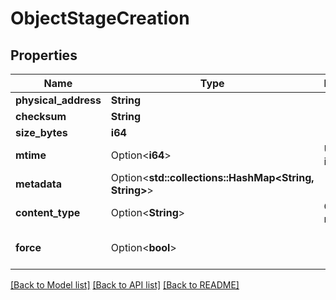 # ObjectStageCreation

## Properties

Name | Type | Description | Notes
------------ | ------------- | ------------- | -------------
**physical_address** | **String** |  | 
**checksum** | **String** |  | 
**size_bytes** | **i64** |  | 
**mtime** | Option<**i64**> | Unix Epoch in seconds | [optional]
**metadata** | Option<**std::collections::HashMap<String, String>**> |  | [optional]
**content_type** | Option<**String**> | Object media type | [optional]
**force** | Option<**bool**> |  | [optional][default to false]

[[Back to Model list]](../README.md#documentation-for-models) [[Back to API list]](../README.md#documentation-for-api-endpoints) [[Back to README]](../README.md)


